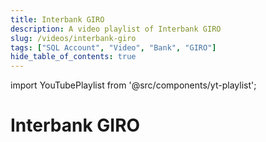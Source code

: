 ```yaml
---
title: Interbank GIRO
description: A video playlist of Interbank GIRO
slug: /videos/interbank-giro
tags: ["SQL Account", "Video", "Bank", "GIRO"]
hide_table_of_contents: true
---
```


import YouTubePlaylist from '@src/components/yt-playlist';

# Interbank GIRO

<YouTubePlaylist playlistId="PLudOzz78YHQLZDg3NrXM60u5ZTqmA2KD9"/>
